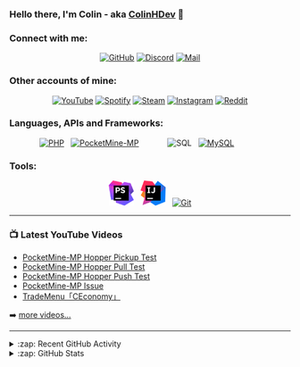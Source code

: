 ### Hello there, I'm Colin - aka [ColinHDev](https://github.com/ColinHDev) 👋

### Connect with me:

<p align="center">
	<a href="https://github.com/ColinHDev"><img src="https://img.icons8.com/bubbles/60/000000/github.png" alt="GitHub"/></a>
	<a href="https://discord.com/invite/cAYKEtaqnp"><img src="https://img.icons8.com/bubbles/60/000000/discord.png" alt="Discord"/></a>
	<a href="mailto:colinh.2911@gmail.com"><img src="https://img.icons8.com/bubbles/60/000000/gmail-new.png" alt="Mail"/></a>
</p>

### Other accounts of mine:

<p align="center">
	<a href="https://youtube.com/ColinHDev"><img src="https://img.icons8.com/bubbles/60/000000/youtube.png" alt="YouTube"/></a>
	<a href="https://open.spotify.com/user/31hlddslorcsvco4j3wipgvt67pm?si=9c143b633e75472b"><img src="https://img.icons8.com/bubbles/60/000000/spotify.png" alt="Spotify"/></a>
	<a href="https://steamcommunity.com/id/ColinHDev/"><img src="https://img.icons8.com/bubbles/60/000000/steam.png" alt="Steam"/></a>
	<a href="https://www.instagram.com/colinhdev/"><img src="https://img.icons8.com/bubbles/60/000000/instagram-new--v2.png" alt="Instagram"/></a>
	<a href="https://www.reddit.com/user/ColinHDev/"><img src="https://img.icons8.com/bubbles/60/000000/reddit.png" alt="Reddit"/></a>
</p>

### Languages, APIs and Frameworks:

<p align="center">
	<a href="https://php.net"><img src="https://img.icons8.com/dusk/50/000000/php-logo.png" alt="PHP"/></a> &nbsp
	<a href="https://pmmp.io"><img src="https://avatars.githubusercontent.com/u/3150836?s=200&v=4" width="42" alt="PocketMine-MP"/></a> &nbsp &nbsp &nbsp &nbsp &nbsp &nbsp
	<img src="https://img.icons8.com/external-soft-fill-juicy-fish/50/000000/external-sql-coding-and-development-soft-fill-soft-fill-juicy-fish.png" alt="SQL"/> &nbsp
	<a href="https://www.mysql.com"><img src="https://img.icons8.com/color/50/000000/mysql-logo.png" alt="MySQL"/></a> &nbsp &nbsp &nbsp &nbsp &nbsp &nbsp
</p>

### Tools:

<p align="center">
	<a href="https://www.jetbrains.com/phpstorm/"><img src="https://raw.githubusercontent.com/JetBrains/logos/96b4e064be1c0c0bee9e0636c925d10aa64732b6/web/phpstorm/phpstorm.svg" width="45" alt="PhpStorm"/></a> &nbsp
	<a href="https://www.jetbrains.com/idea/"><img src="https://raw.githubusercontent.com/JetBrains/logos/96b4e064be1c0c0bee9e0636c925d10aa64732b6/web/intellij-idea/intellij-idea.svg" width="45" alt="IntelliJ IDEA"/></a> &nbsp
	<a href="https://git-scm.com/"><img src="https://img.icons8.com/color/50/000000/git.png" alt="Git"/></a>
</p>

---

### 📺 Latest YouTube Videos
<!-- YOUTUBE:START -->
- [PocketMine-MP Hopper Pickup Test](https://www.youtube.com/watch?v=hVEPiK9KWkA)
- [PocketMine-MP Hopper Pull Test](https://www.youtube.com/watch?v=6NWvr6Kv88E)
- [PocketMine-MP Hopper Push Test](https://www.youtube.com/watch?v=4gSyuViaPaU)
- [PocketMine-MP Issue](https://www.youtube.com/watch?v=WZJLEkgbNUM)
- [TradeMenu「CEconomy」](https://www.youtube.com/watch?v=ed4_q23Zanc)
<!-- YOUTUBE:END -->
➡️ [more videos...](https://youtube.com/ColinHDev)

---

<details>
  <summary>:zap: Recent GitHub Activity</summary>

<!--START_SECTION:activity-->
1. 🎉 Merged PR [#4](https://github.com/ColinHDev/AuD_Contest/pull/4) in [ColinHDev/AuD_Contest](https://github.com/ColinHDev/AuD_Contest)
2. 💪 Opened PR [#4](https://github.com/ColinHDev/AuD_Contest/pull/4) in [ColinHDev/AuD_Contest](https://github.com/ColinHDev/AuD_Contest)
3. 🎉 Merged PR [#3](https://github.com/ColinHDev/AuD_Contest/pull/3) in [ColinHDev/AuD_Contest](https://github.com/ColinHDev/AuD_Contest)
4. 💪 Opened PR [#3](https://github.com/ColinHDev/AuD_Contest/pull/3) in [ColinHDev/AuD_Contest](https://github.com/ColinHDev/AuD_Contest)
5. 🎉 Merged PR [#2](https://github.com/ColinHDev/AuD_Contest/pull/2) in [ColinHDev/AuD_Contest](https://github.com/ColinHDev/AuD_Contest)
6. 🎉 Merged PR [#1](https://github.com/ColinHDev/AuD_Contest/pull/1) in [ColinHDev/AuD_Contest](https://github.com/ColinHDev/AuD_Contest)
7. 🔒 Closed issue [#96](https://github.com/ColinHDev/CPlot/issues/96) in [ColinHDev/CPlot](https://github.com/ColinHDev/CPlot)
8. 🎉 Merged PR [#97](https://github.com/ColinHDev/CPlot/pull/97) in [ColinHDev/CPlot](https://github.com/ColinHDev/CPlot)
9. 🗣 Commented on [#95](https://github.com/ColinHDev/CPlot/issues/95#issuecomment-1712553423) in [ColinHDev/CPlot](https://github.com/ColinHDev/CPlot)
10. 🗣 Commented on [#2](https://github.com/ColinHDev/CPlotClaimAddon/pull/2#issuecomment-1679390022) in [ColinHDev/CPlotClaimAddon](https://github.com/ColinHDev/CPlotClaimAddon)
<!--END_SECTION:activity-->

</details>

<details>
  <summary>:zap: GitHub Stats</summary>

  <img alt="ColinHDev's GitHub Stats" src="https://github-readme-stats.vercel.app/api?username=ColinHDev&theme=dark&count_private=true&show_icons=true&hide_rank=true&include_all_commits=true" />
  <img alt="ColinHDev's GitHub Stats" src="https://github-readme-stats.vercel.app/api/top-langs/?username=ColinHDev&theme=dark&show_icons=true" />
  <img alt="ColinHDev's GitHub Stats" src="https://github-profile-trophy.vercel.app/?username=ColinHDev&theme=darkhub" />

</details>
